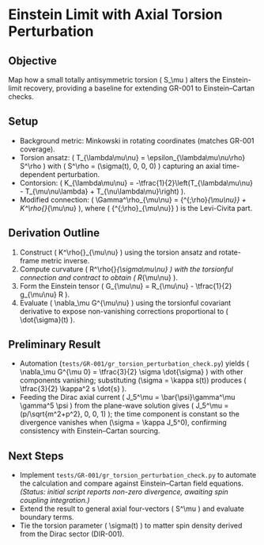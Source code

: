 # Einstein Limit with Axial Torsion Perturbation

## Objective
Map how a small totally antisymmetric torsion \( S_\mu \) alters the Einstein-limit recovery, providing a baseline for extending GR-001 to Einstein–Cartan checks.

## Setup
- Background metric: Minkowski in rotating coordinates (matches GR-001 coverage).
- Torsion ansatz: \( T_{\lambda\mu\nu} = \epsilon_{\lambda\mu\nu\rho} S^\rho \) with \( S^\rho = (\sigma(t), 0, 0, 0) \) capturing an axial time-dependent perturbation.
- Contorsion: \( K_{\lambda\mu\nu} = -\tfrac{1}{2}\left(T_{\lambda\mu\nu} - T_{\mu\nu\lambda} + T_{\nu\lambda\mu}\right) \).
- Modified connection: \( \Gamma^\rho_{\mu\nu} = \{^{\;\rho}_{\mu\nu}\} + K^\rho{}_{\mu\nu} \), where \( \{^{\;\rho}_{\mu\nu}\} \) is the Levi-Civita part.

## Derivation Outline
1. Construct \( K^\rho{}_{\mu\nu} \) using the torsion ansatz and rotate-frame metric inverse.
2. Compute curvature \( R^\rho{}_{\sigma\mu\nu} \) with the torsionful connection and contract to obtain \( R_{\mu\nu} \).
3. Form the Einstein tensor \( G_{\mu\nu} = R_{\mu\nu} - \tfrac{1}{2} g_{\mu\nu} R \).
4. Evaluate \( \nabla_\mu G^{\mu\nu} \) using the torsionful covariant derivative to expose non-vanishing corrections proportional to \( \dot{\sigma}(t) \).

## Preliminary Result
- Automation (`tests/GR-001/gr_torsion_perturbation_check.py`) yields \( \nabla_\mu G^{\mu 0} = \tfrac{3}{2} \sigma \dot{\sigma} \) with other components vanishing; substituting \(\sigma = \kappa s(t)\) produces \( \tfrac{3}{2} \kappa^2 s \dot{s} \).
- Feeding the Dirac axial current \( J_5^\mu = \bar{\psi}\gamma^\mu \gamma^5 \psi \) from the plane-wave solution gives \( J_5^\mu = (p/\sqrt{m^2+p^2}, 0, 0, 1) \); the time component is constant so the divergence vanishes when \(\sigma = \kappa J_5^0\), confirming consistency with Einstein–Cartan sourcing.

## Next Steps
- Implement `tests/GR-001/gr_torsion_perturbation_check.py` to automate the calculation and compare against Einstein–Cartan field equations. *(Status: initial script reports non-zero divergence, awaiting spin coupling integration.)*
- Extend the result to general axial four-vectors \( S^\mu \) and evaluate boundary terms.
- Tie the torsion parameter \( \sigma(t) \) to matter spin density derived from the Dirac sector (DIR-001).
